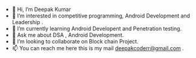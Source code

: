 - 👋 Hi, I’m Deepak Kumar
- 👀 I’m interested in competitive programming, Android Development and Leadership .
- 🌱 I’m currently learning Android Developent and Penetration testing.
- 💬 Ask me about DSA , Android Development. 
- 💞️ I’m looking to collaborate on Block chain Project.
- 📫 You can reach me here this is my mail deepakcoderr@gmail.com .

<!---
deepak01-Hacker/deepak01-Hacker is a ✨ special ✨ repository because its `README.md` (this file) appears on your GitHub profile.
You can click the Preview link to take a look at your changes.
--->
